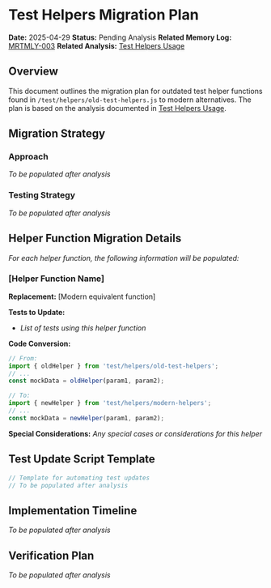 <!-- filepath: /Users/ken/Workspace/ken-guru/github-copilot-agent-assisted-next-app/docs/migration/test-helpers-migration-plan.md -->
# Test Helpers Migration Plan

**Date:** 2025-04-29
**Status:** Pending Analysis
**Related Memory Log:** [MRTMLY-003](../logged_memories/MRTMLY-003-additional-cleanup-candidates.md)
**Related Analysis:** [Test Helpers Usage](../analysis/test-helpers-usage.md)

## Overview
This document outlines the migration plan for outdated test helper functions found in `/test/helpers/old-test-helpers.js` to modern alternatives. The plan is based on the analysis documented in [Test Helpers Usage](../analysis/test-helpers-usage.md).

## Migration Strategy

### Approach
*To be populated after analysis*

### Testing Strategy
*To be populated after analysis*

## Helper Function Migration Details

*For each helper function, the following information will be populated:*

### [Helper Function Name]

**Replacement:** [Modern equivalent function]

**Tests to Update:**
- *List of tests using this helper function*

**Code Conversion:**
```typescript
// From:
import { oldHelper } from 'test/helpers/old-test-helpers';
// ...
const mockData = oldHelper(param1, param2);

// To:
import { newHelper } from 'test/helpers/modern-helpers';
// ...
const mockData = newHelper(param1, param2);
```

**Special Considerations:**
*Any special cases or considerations for this helper*

## Test Update Script Template

```javascript
// Template for automating test updates
// To be populated after analysis
```

## Implementation Timeline
*To be populated after analysis*

## Verification Plan
*To be populated after analysis*
